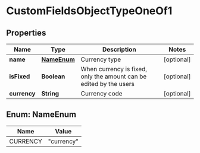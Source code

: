 

# CustomFieldsObjectTypeOneOf1


## Properties

| Name | Type | Description | Notes |
|------------ | ------------- | ------------- | -------------|
|**name** | [**NameEnum**](#NameEnum) | Currency type |  [optional] |
|**isFixed** | **Boolean** | When currency is fixed, only the amount can be edited by the users |  [optional] |
|**currency** | **String** | Currency code |  [optional] |



## Enum: NameEnum

| Name | Value |
|---- | -----|
| CURRENCY | &quot;currency&quot; |



